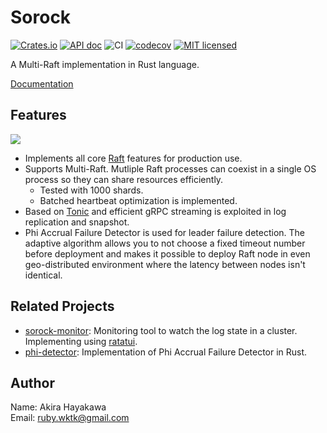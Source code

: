 # Sorock

[![Crates.io](https://img.shields.io/crates/v/sorock.svg)](https://crates.io/crates/sorock)
[![API doc](https://docs.rs/sorock/badge.svg)](https://docs.rs/sorock)
![CI](https://github.com/akiradeveloper/sorock/actions/workflows/ci.yml/badge.svg)
[![codecov](https://codecov.io/gh/akiradeveloper/sorock/graph/badge.svg?token=QOUNE81WNS)](https://codecov.io/gh/akiradeveloper/sorock)
[![MIT licensed](https://img.shields.io/badge/license-MIT-blue.svg)](https://github.com/akiradeveloper/sorock/blob/master/LICENSE)

A Multi-Raft implementation in Rust language.

[Documentation](https://akiradeveloper.github.io/sorock/)

## Features

![](doc/src/images/multi-raft.png)

- Implements all core [Raft](https://raft.github.io/) features for production use.
- Supports Multi-Raft. Mutliple Raft processes can coexist in a single OS process so they can share resources efficiently.
  - Tested with 1000 shards.
  - Batched heartbeat optimization is implemented.
- Based on [Tonic](https://github.com/hyperium/tonic) and efficient gRPC streaming is exploited in log replication and snapshot.
- Phi Accrual Failure Detector is used for leader failure detection. The adaptive algorithm allows you to not choose a fixed timeout number before deployment and makes it possible to deploy Raft node in even geo-distributed environment where the latency between nodes isn't identical.

## Related Projects

- [sorock-monitor](https://github.com/akiradeveloper/sorock-monitor): Monitoring tool to watch the log state in a cluster. Implementing using [ratatui](https://github.com/ratatui/ratatui).
- [phi-detector](https://github.com/akiradeveloper/phi-detector): Implementation of Phi Accrual Failure Detector in Rust.

## Author

Name: Akira Hayakawa  
Email: ruby.wktk@gmail.com
